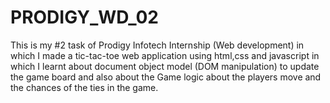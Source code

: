 # PRODIGY_WD_02
This is my #2 task of Prodigy Infotech Internship (Web development) in which I made a tic-tac-toe web application using html,css and javascript in which I learnt about document object model (DOM manipulation) to update the game board and also about the Game logic about the players move and the chances of the ties in the game. 
